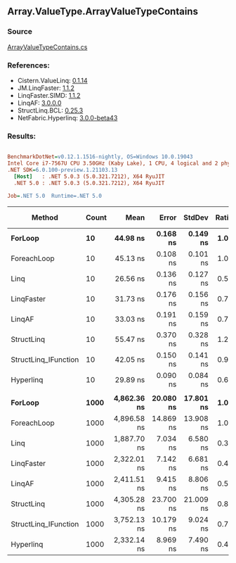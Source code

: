 ﻿## Array.ValueType.ArrayValueTypeContains

### Source
[ArrayValueTypeContains.cs](../LinqBenchmarks/Array/ValueType/ArrayValueTypeContains.cs)

### References:
- Cistern.ValueLinq: [0.1.14](https://www.nuget.org/packages/Cistern.ValueLinq/0.1.14)
- JM.LinqFaster: [1.1.2](https://www.nuget.org/packages/JM.LinqFaster/1.1.2)
- LinqFaster.SIMD: [1.1.2](https://www.nuget.org/packages/LinqFaster.SIMD/1.0.3)
- LinqAF: [3.0.0.0](https://www.nuget.org/packages/LinqAF/3.0.0.0)
- StructLinq.BCL: [0.25.3](https://www.nuget.org/packages/StructLinq.BCL/0.25.3)
- NetFabric.Hyperlinq: [3.0.0-beta43](https://www.nuget.org/packages/NetFabric.Hyperlinq/3.0.0-beta43)

### Results:
``` ini

BenchmarkDotNet=v0.12.1.1516-nightly, OS=Windows 10.0.19043
Intel Core i7-7567U CPU 3.50GHz (Kaby Lake), 1 CPU, 4 logical and 2 physical cores
.NET SDK=6.0.100-preview.1.21103.13
  [Host]   : .NET 5.0.3 (5.0.321.7212), X64 RyuJIT
  .NET 5.0 : .NET 5.0.3 (5.0.321.7212), X64 RyuJIT

Job=.NET 5.0  Runtime=.NET 5.0  

```
|               Method | Count |        Mean |     Error |    StdDev | Ratio |  Gen 0 | Gen 1 | Gen 2 | Allocated |
|--------------------- |------ |------------:|----------:|----------:|------:|-------:|------:|------:|----------:|
|              **ForLoop** |    **10** |    **44.98 ns** |  **0.168 ns** |  **0.149 ns** |  **1.00** |      **-** |     **-** |     **-** |         **-** |
|          ForeachLoop |    10 |    45.13 ns |  0.108 ns |  0.101 ns |  1.00 |      - |     - |     - |         - |
|                 Linq |    10 |    26.56 ns |  0.136 ns |  0.127 ns |  0.59 |      - |     - |     - |         - |
|           LinqFaster |    10 |    31.73 ns |  0.176 ns |  0.156 ns |  0.71 |      - |     - |     - |         - |
|               LinqAF |    10 |    33.03 ns |  0.191 ns |  0.159 ns |  0.73 |      - |     - |     - |         - |
|           StructLinq |    10 |    55.47 ns |  0.370 ns |  0.328 ns |  1.23 | 0.0153 |     - |     - |      32 B |
| StructLinq_IFunction |    10 |    42.05 ns |  0.150 ns |  0.141 ns |  0.94 |      - |     - |     - |         - |
|            Hyperlinq |    10 |    29.89 ns |  0.090 ns |  0.084 ns |  0.66 |      - |     - |     - |         - |
|                      |       |             |           |           |       |        |       |       |           |
|              **ForLoop** |  **1000** | **4,862.36 ns** | **20.080 ns** | **17.801 ns** |  **1.00** |      **-** |     **-** |     **-** |         **-** |
|          ForeachLoop |  1000 | 4,896.58 ns | 14.869 ns | 13.908 ns |  1.01 |      - |     - |     - |         - |
|                 Linq |  1000 | 1,887.70 ns |  7.034 ns |  6.580 ns |  0.39 |      - |     - |     - |         - |
|           LinqFaster |  1000 | 2,322.01 ns |  7.142 ns |  6.681 ns |  0.48 |      - |     - |     - |         - |
|               LinqAF |  1000 | 2,411.51 ns |  9.415 ns |  8.806 ns |  0.50 |      - |     - |     - |         - |
|           StructLinq |  1000 | 4,305.28 ns | 23.700 ns | 21.009 ns |  0.89 | 0.0153 |     - |     - |      32 B |
| StructLinq_IFunction |  1000 | 3,752.13 ns | 10.179 ns |  9.024 ns |  0.77 |      - |     - |     - |         - |
|            Hyperlinq |  1000 | 2,332.14 ns |  8.969 ns |  7.490 ns |  0.48 |      - |     - |     - |         - |
